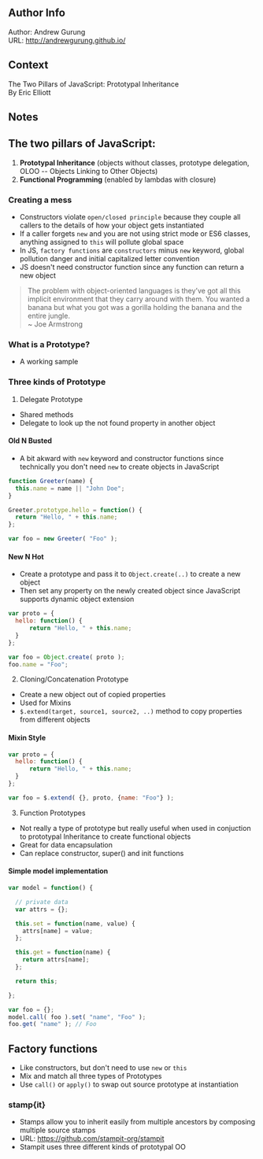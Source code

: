 
Author Info
-----------
Author: Andrew Gurung <br>
URL: http://andrewgurung.github.io/

Context
-------
The Two Pillars of JavaScript: Prototypal Inheritance <br>
By Eric Elliott

Notes
-----

## The two pillars of JavaScript:

1. **Prototypal Inheritance** (objects without classes, prototype delegation, OLOO -- Objects Linking to Other Objects)
2. **Functional Programming** (enabled by lambdas with closure)

### Creating a mess
- Constructors violate `open/closed principle` because they couple all callers to the details of how your object gets instantiated
- If a caller forgets `new` and you are not using strict mode or ES6 classes, anything assigned to `this` will pollute global space
- In JS, `factory functions` are `constructors` minus `new` keyword, global pollution danger and initial capitalized letter convention
- JS doesn't need constructor function since any function can return a new object

> The problem with object-oriented languages is they’ve got all this implicit environment that they carry around with them. You wanted a banana but what you got was a gorilla holding the banana and the entire jungle.   
~ Joe Armstrong

### What is a Prototype?
- A working sample

### Three kinds of Prototype
1. Delegate Prototype
  - Shared methods
  - Delegate to look up the not found property in another object

  #### Old N Busted
  - A bit akward with `new` keyword and constructor functions since technically you don't need `new` to create objects in JavaScript

  ```js
  function Greeter(name) {
    this.name = name || "John Doe";
  }

  Greeter.prototype.hello = function() {
    return "Hello, " + this.name;
  };

  var foo = new Greeter( "Foo" );
  ```

  #### New N Hot
  - Create a prototype and pass it to `Object.create(..)` to create a new object
  - Then set any property on the newly created object since JavaScript supports dynamic object extension

  ```js
  var proto = {
    hello: function() {
        return "Hello, " + this.name;
    }
  };

  var foo = Object.create( proto );
  foo.name = "Foo";
  ```

2. Cloning/Concatenation Prototype
  - Create a new object out of copied properties
  - Used for Mixins
  - `$.extend(target, source1, source2, ..)` method to copy properties from different objects

  #### Mixin Style

  ```js
  var proto = {
    hello: function() {
        return "Hello, " + this.name;
    }
  };

  var foo = $.extend( {}, proto, {name: "Foo"} );
  ```

3. Function Prototypes
  - Not really a type of prototype but really useful when used in conjuction to prototypal Inheritance to create functional objects
  - Great for data encapsulation
  - Can replace constructor, super() and init functions

  #### Simple model implementation

  ```js
  var model = function() {

    // private data
    var attrs = {};

    this.set = function(name, value) {
      attrs[name] = value;
    };

    this.get = function(name) {
      return attrs[name];
    };

    return this;

  };

  var foo = {};
  model.call( foo ).set( "name", "Foo" );
  foo.get( "name" ); // Foo
  ```

## Factory functions
- Like constructors, but don't need to use `new` or `this`
- Mix and match all three types of Prototypes
- Use `call()` or `apply()` to swap out source prototype at instantiation

### stamp{it}
- Stamps allow you to inherit easily from multiple ancestors by composing multiple source stamps
- URL: https://github.com/stampit-org/stampit
- Stampit uses three different kinds of prototypal OO
